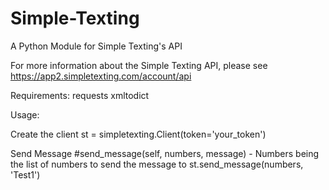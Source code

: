 # Simple-Texting
A Python Module for Simple Texting's API 

For more information about the Simple Texting API, please see https://app2.simpletexting.com/account/api

Requirements:
  requests
  xmltodict
  
Usage:

Create the client 
st = simpletexting.Client(token='your_token')

Send Message
#send_message(self, numbers, message) - Numbers being the list of numbers to send the message to
st.send_message(numbers, 'Test1')
